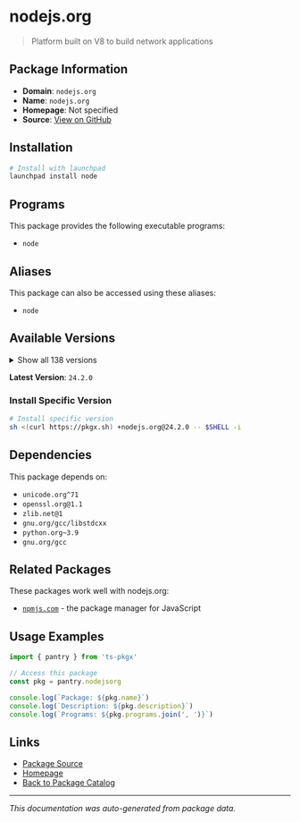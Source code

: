 # nodejs.org

> Platform built on V8 to build network applications

## Package Information

- **Domain**: `nodejs.org`
- **Name**: `nodejs.org`
- **Homepage**: Not specified
- **Source**: [View on GitHub](https://github.com/pkgxdev/pantry/tree/main/projects/nodejs.org/package.yml)

## Installation

```bash
# Install with launchpad
launchpad install node
```

## Programs

This package provides the following executable programs:

- `node`

## Aliases

This package can also be accessed using these aliases:

- `node`

## Available Versions

<details>
<summary>Show all 138 versions</summary>

- `24.2.0`, `24.1.0`, `24.0.2`, `24.0.1`, `24.0.0`
- `23.11.1`, `23.11.0`, `23.10.0`, `23.9.0`, `23.8.0`
- `23.7.0`, `23.6.1`, `23.6.0`, `23.5.0`, `23.4.0`
- `23.3.0`, `23.2.0`, `23.1.0`, `23.0.0`, `22.16.0`
- `22.15.1`, `22.15.0`, `22.14.0`, `22.13.1`, `22.13.0`
- `22.12.0`, `22.11.0`, `22.10.0`, `22.9.0`, `22.8.0`
- `22.7.0`, `22.6.0`, `22.5.1`, `22.5.0`, `22.4.1`
- `22.4.0`, `22.3.0`, `22.2.0`, `22.1.0`, `22.0.0`
- `21.7.3`, `21.7.2`, `21.7.1`, `21.7.0`, `21.6.2`
- `21.6.1`, `21.6.0`, `21.5.0`, `21.4.0`, `21.3.0`
- `21.2.0`, `21.1.0`, `21.0.0`, `20.19.2`, `20.19.1`
- `20.19.0`, `20.18.3`, `20.18.2`, `20.18.1`, `20.18.0`
- `20.17.0`, `20.16.0`, `20.15.1`, `20.15.0`, `20.14.0`
- `20.13.1`, `20.13.0`, `20.12.2`, `20.12.1`, `20.11.1`
- `20.11.0`, `20.10.0`, `20.9.0`, `20.8.1`, `20.8.0`
- `20.7.0`, `20.6.1`, `20.6.0`, `20.5.1`, `20.5.0`
- `20.4.0`, `20.3.1`, `20.3.0`, `20.2.0`, `20.1.0`
- `20.0.0`, `19.9.0`, `19.8.1`, `19.8.0`, `19.7.0`
- `19.6.1`, `19.6.0`, `19.5.0`, `19.4.0`, `19.3.0`
- `19.2.0`, `19.1.0`, `19.0.1`, `19.0.0`, `18.20.8`
- `18.20.7`, `18.20.6`, `18.20.5`, `18.20.4`, `18.20.3`
- `18.20.2`, `18.20.1`, `18.20.0`, `18.19.1`, `18.19.0`
- `18.18.2`, `18.18.1`, `18.18.0`, `18.17.1`, `18.17.0`
- `18.16.1`, `18.16.0`, `18.15.0`, `18.14.2`, `18.14.0`
- `18.13.0`, `18.12.1`, `18.9.1`, `16.20.2`, `16.20.1`
- `16.20.0`, `16.19.1`, `16.19.0`, `16.18.1`, `16.18.0`
- `16.13.0`, `16.11.1`, `14.21.3`, `14.21.2`, `14.21.1`
- `14.21.0`, `14.20.1`, `12.22.12`

</details>

**Latest Version**: `24.2.0`

### Install Specific Version

```bash
# Install specific version
sh <(curl https://pkgx.sh) +nodejs.org@24.2.0 -- $SHELL -i
```

## Dependencies

This package depends on:

- `unicode.org^71`
- `openssl.org@1.1`
- `zlib.net@1`
- `gnu.org/gcc/libstdcxx`
- `python.org~3.9`
- `gnu.org/gcc`

## Related Packages

These packages work well with nodejs.org:

- [`npmjs.com`](npmjscom.md) - the package manager for JavaScript

## Usage Examples

```typescript
import { pantry } from 'ts-pkgx'

// Access this package
const pkg = pantry.nodejsorg

console.log(`Package: ${pkg.name}`)
console.log(`Description: ${pkg.description}`)
console.log(`Programs: ${pkg.programs.join(', ')}`)
```

## Links

- [Package Source](https://github.com/pkgxdev/pantry/tree/main/projects/nodejs.org/package.yml)
- [Homepage](#)
- [Back to Package Catalog](../package-catalog.md)

---

*This documentation was auto-generated from package data.*
